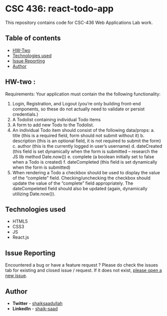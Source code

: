 # CSC 436: react-todo-app
This repository contains code for CSC-436 Web Applications Lab work.
## **Table of contents**

- [HW-Two](#hw-two)
- [Technologies used](#technologies-used)
- [Issue Reporting](#issue-reporting)
- [Author](#author)


## **HW-two** : 
Requirements:
Your application must contain the the following functionality:
1. Login, Registration, and Logout (you’re only building front-end components, so these do
not actually need to validate or persist credentials.)
2. A Todolist containing individual Todo items
3. A form to add new Todo to the Todolist.
4. An individual Todo item should consist of the following data/props:
a. title (this is a required field, form should not submit without it)
b. description (this is an optional field, it is not required to submit the form)
c. author (this is the currently logged in user’s username)
d. dateCreated (this field is set dynamically when the form is submitted – research
the JS lib method Date.now())
e. complete (a boolean initially set to false when a Todo is created)
f. dateCompleted (this field is set dynamically when the form is submitted)
5. When rendering a Todo a checkbox should be used to display the value of the “complete”
field. Checking/unchecking the checkbox should update the value of the “complete” field
appropriately. The dateCompeleted field should also be updated (again, dynamically
utilizing Date.now()).

## **Technologies used**

- HTML5
- CSS3
- JS
- React.js

## **Issue Reporting**

Encountered a bug or have a feature request ? Please do check the issues tab for existing and closed issue / request. If it does not exist, [please open a new issue](https://github.com/shaik-saad/CSC-436-lab-one/issues).

## **Author**

- **Twitter** - [shaiksaadullah](https://twitter.com/shaiksaadullah)
- **LinkedIn** - [shaik-saad](https://www.linkedin.com/in/shaik-saad)

